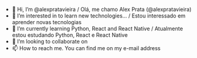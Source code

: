 - 👋 Hi, I’m @alexpratavieira / Olá, me chamo Alex Prata (@alexpratavieira)
- 👀 I’m interested in to learn new technologies... / Estou interessado em aprender novas tecnologias
- 🌱 I’m currently learning Python, React and React Native / Atualmente estou estudando Python, React e React Native
- 💞️ I’m looking to collaborate on 
- 📫 How to reach me. You can find me on my e-mail address

